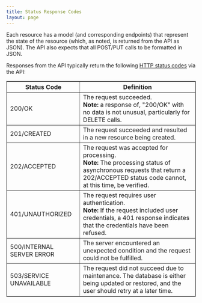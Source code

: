 ```yaml
---
title: Status Response Codes
layout: page
---
```



Each resource has a model (and corresponding endpoints) that represent the state of the resource (which, as noted, is returned from the API as JSON). The API also expects that all POST/PUT calls to be formatted in JSON. 

Responses from the API typically return the following [HTTP status codes](http://www.w3.org/Protocols/rfc2616/rfc2616-sec10.html) via the API:


<table border="1">
  <thead>
     <tr>
		<th>Status Code</th>
		<th>Definition</th>
	</tr>
  </thead>   
	<tr>
		<td>200/OK</td>
		<td>The request succeeded. <br><b>Note:</b> a response of, "200/OK" with no data is not unusual, particularly for DELETE calls.</td>
	</tr>
	<tr>
		<td>201/CREATED</td>
		<td>The request succeeded and resulted in a new resource being created.</td>
	</tr>
	<tr>
		<td>202/ACCEPTED</td>
		<td>The request was accepted for processing. <br /><b>Note:</b> The processing status of asynchronous requests that return a 202/ACCEPTED status code cannot, at this time, be verified.</td>
	</tr>
    <tr>
		<td>401/UNAUTHORIZED</td>
		<td>The request requires user authentication. <br /><b>Note:</b> If the request included user credentials, a 401 response indicates that the credentials have been refused.</td>
	</tr>
    <tr>
		<td>500/INTERNAL SERVER ERROR</td>
		<td>The server encountered an unexpected condition and the request could not be fulfilled.</td>
	</tr>
     <tr>
		<td>503/SERVICE UNAVAILABLE</td>
		<td>The request did not succeed due to maintenance. The database is either being updated or restored, and the user should retry at a later time.</td>
	</tr>
</table>
